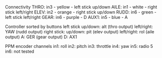 Connectivity
THRO: in3 - yellow - left stick up/down
AILE: in1 - white - right stick left/right
ELEV: in2 - orange - right stick up/down
RUDD: in6 - green - left stick left/right
GEAR: in6 - purple - D
AUX1: in5 - blue - A

Controller sorted by buttons
left stick
	up/down: alt (thro output)
	left/right: YAW (rudd output)
right stick: 
	up/down: pit (elev output)
	left/right: rol (aile output)
A: GER (gear output)
D: AX1

PPM encoder channels
in1: roll
in2: pitch
in3: throttle
in4: yaw
in5: radio 5
in6: not tested